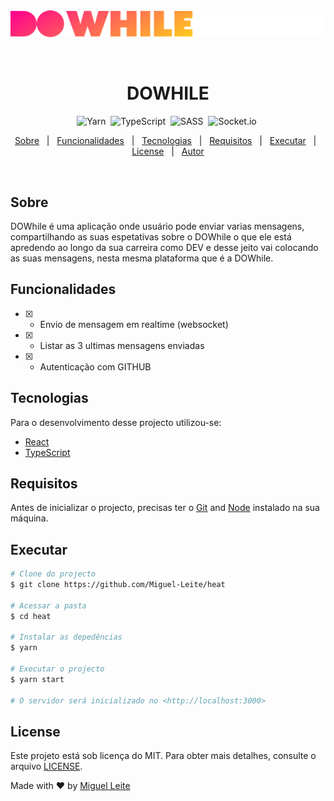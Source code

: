 <div align="center" id="top">
  <img src="src/assets/logo.svg" />

  &#xa0;

  <!-- <a href="https://heat.netlify.app">Demo</a> -->
</div>

<h1 align="center">DOWHILE</h1>

<center>
  
![Yarn](https://img.shields.io/badge/yarn-%232C8EBB.svg?style=for-the-badge&logo=yarn&logoColor=white)&nbsp;
![TypeScript](https://img.shields.io/badge/typescript-%23007ACC.svg?style=for-the-badge&logo=typescript&logoColor=white)&nbsp;
![SASS](https://img.shields.io/badge/SASS-hotpink.svg?style=for-the-badge&logo=SASS&logoColor=white)&nbsp;
![Socket.io](https://img.shields.io/badge/Socket.io-black?style=for-the-badge&logo=socket.io&badgeColor=010101)&nbsp;

</center>

<!-- Status -->

<!-- <h4 align="center"> 
	🚧  Heat 🚀 Under construction...  🚧
</h4> 

<hr> -->

<p align="center">
  <a href="#dart-about">Sobre</a> &#xa0; | &#xa0;
  <a href="#sparkles-features">Funcionalidades</a> &#xa0; | &#xa0;
  <a href="#rocket-technologies">Tecnologias</a> &#xa0; | &#xa0;
  <a href="#white_check_mark-requirements">Requisitos</a> &#xa0; | &#xa0;
  <a href="#checkered_flag-starting">Executar</a> &#xa0; | &#xa0;
  <a href="#memo-license">License</a> &#xa0; | &#xa0;
  <a href="https://github.com/Miguel-Leite" target="_blank">Autor</a>
</p>

<br>

## Sobre ##

DOWhile é uma aplicação onde usuário pode enviar varias mensagens, compartilhando as suas espetativas sobre o DOWhile o que ele está apredendo ao longo da sua carreira como DEV e desse jeito vai colocando as suas mensagens, nesta mesma plataforma que é a DOWhile.

## Funcionalidades ##

- [x] - Envio de mensagem em realtime (websocket)
- [x] - Listar as 3 ultimas mensagens enviadas
- [x] - Autenticação com GITHUB

## Tecnologias ##

Para o desenvolvimento desse projecto utilizou-se:

- [React](https://pt-br.reactjs.org/)
- [TypeScript](https://www.typescriptlang.org/)

## Requisitos ##

Antes de inicializar o projecto, precisas ter o [Git](https://git-scm.com) and [Node](https://nodejs.org/en/) instalado na sua máquina.

## Executar ##

```bash
# Clone do projecto
$ git clone https://github.com/Miguel-Leite/heat

# Acessar a pasta
$ cd heat

# Instalar as depedências
$ yarn

# Executar o projecto
$ yarn start

# O servidor será inicializado no <http://localhost:3000>
```

## License ##

Este projeto está sob licença do MIT. Para obter mais detalhes, consulte o arquivo [LICENSE](LICENSE.md).

Made with :heart: by <a href="https://github.com/Miguel-Leite" target="_blank">Miguel Leite</a>
